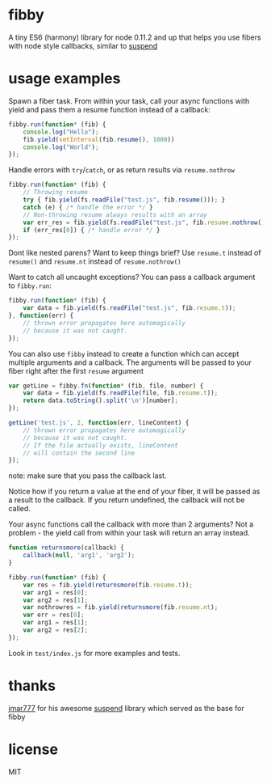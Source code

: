 # fibby

A tiny ES6 (harmony) library for node 0.11.2 and up that helps you 
use fibers with node style callbacks, similar to 
[suspend](https://github.com/jmar777/suspend)

# usage examples

Spawn a fiber task. From within your task, call your async 
functions with yield and pass them a resume function instead of
a callback:

```js
fibby.run(function* (fib) {
    console.log("Hello");
    fib.yield(setInterval(fib.resume(), 1000))
    console.log("World");
});
```

Handle errors with `try`/`catch`, or as return results via
`resume.nothrow`

```js
fibby.run(function* (fib) {
    // Throwing resume
    try { fib.yield(fs.readFile("test.js", fib.resume())); } 
    catch (e) { /* handle the error */ }
    // Non-throwing resume always results with an array
    var err_res = fib.yield(fs.readFile("test.js", fib.resume.nothrow()));
    if (err_res[0]) { /* handle error */ }
});

```
Dont like nested parens? Want to keep things brief? Use `resume.t` 
instead of `resume()` and `resume.nt` instead of `resume.nothrow()`

Want to catch all uncaught exceptions? You can pass a callback argument to
`fibby.run`:

```js
fibby.run(function* (fib) {
    var data = fib.yield(fs.readFile("test.js", fib.resume.t));
}, function(err) {
    // thrown error propagates here automagically 
    // because it was not caught.
});
```

You can also use `fibby` instead to create a function which
can accept multiple arguments and a callback. The arguments will be 
passed to your fiber right after the first `resume` argument

```js
var getLine = fibby.fn(function* (fib, file, number) {
    var data = fib.yield(fs.readFile(file, fib.resume.t));
    return data.toString().split('\n')[number];
});

getLine('test.js', 2, function(err, lineContent) {
    // thrown error propagates here automagically 
    // because it was not caught.
    // If the file actually exists, lineContent
    // will contain the second line
});
```

note: make sure that you pass the callback last. 

Notice how if you return a value at the end of your fiber, it will
be passed as a result to the callback. If you return undefined, the
callback will not be called.


Your async functions call the callback with more than 2 arguments?
Not a problem - the yield call from within your task will return 
an array instead.

```js
function returnsmore(callback) {
    callback(null, 'arg1', 'arg2');
}

fibby.run(function* (fib) {
    var res = fib.yield(returnsmore(fib.resume.t));
    var arg1 = res[0];
    var arg2 = res[1];
    var nothrowres = fib.yield(returnsmore(fib.resume.nt);
    var err = res[0];
    var arg1 = res[1];
    var arg2 = res[2];
});
```

Look in `test/index.js` for more examples and tests.

# thanks

[jmar777](https://github.com/jmar777) for his awesome 
[suspend](https://github.com/jmar777/suspend) library which served 
as the base for fibby

# license 

MIT

